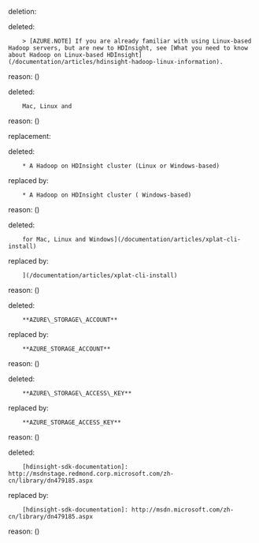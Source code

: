 deletion:

deleted:

		> [AZURE.NOTE] If you are already familiar with using Linux-based Hadoop servers, but are new to HDInsight, see [What you need to know about Hadoop on Linux-based HDInsight](/documentation/articles/hdinsight-hadoop-linux-information).

reason: ()

deleted:

		Mac, Linux and

reason: ()

replacement:

deleted:

		* A Hadoop on HDInsight cluster (Linux or Windows-based)

replaced by:

		* A Hadoop on HDInsight cluster ( Windows-based)

reason: ()

deleted:

		for Mac, Linux and Windows](/documentation/articles/xplat-cli-install)

replaced by:

		](/documentation/articles/xplat-cli-install)

reason: ()

deleted:

		**AZURE\_STORAGE\_ACCOUNT**

replaced by:

		**AZURE_STORAGE_ACCOUNT**

reason: ()

deleted:

		**AZURE\_STORAGE\_ACCESS\_KEY**

replaced by:

		**AZURE_STORAGE_ACCESS_KEY**

reason: ()

deleted:

		[hdinsight-sdk-documentation]: http://msdnstage.redmond.corp.microsoft.com/zh-cn/library/dn479185.aspx

replaced by:

		[hdinsight-sdk-documentation]: http://msdn.microsoft.com/zh-cn/library/dn479185.aspx

reason: ()

